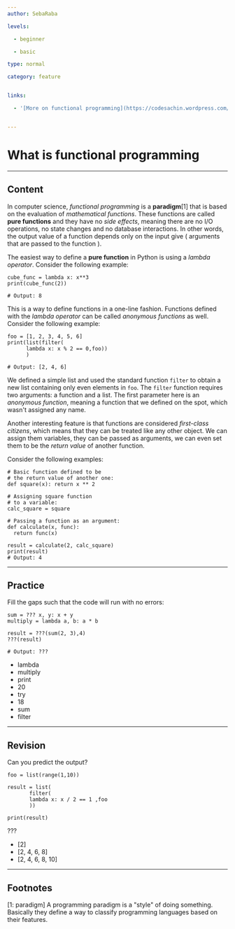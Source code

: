 ```yaml
---
author: SebaRaba

levels:

  - beginner

  - basic

type: normal

category: feature


links:

  - '[More on functional programming](https://codesachin.wordpress.com/2016/04/03/a-practical-introduction-to-functional-programming-for-python-coders/){website}'


---
```


# What is functional programming

---

## Content

In computer science, _functional programming_ is a **paradigm**[1] that is based on the evaluation of _mathematical functions_. These functions are called **pure functions** and they have no _side effects_, meaning there are no I/O operations, no state changes and no database interactions. In other words, the output value of a function depends only on the input give ( arguments that are passed to the function ).

The easiest way to define a **pure function** in Python is using a _lambda operator_. Consider the following example:

```
cube_func = lambda x: x**3
print(cube_func(2))

# Output: 8
```

This is a way to define functions in a one-line fashion. Functions defined with the _lambda operator_ can be called _anonymous functions_ as well. Consider the following example:

```
foo = [1, 2, 3, 4, 5, 6]
print(list(filter(
      lambda x: x % 2 == 0,foo))
      )

# Output: [2, 4, 6]
```

We defined a simple list and used the standard function `filter` to obtain a new list containing only even elements in `foo`.
The `filter` function requires two arguments: a function and a list. The first parameter here is an _anonymous function_, meaning a function that we defined on the spot, which wasn't assigned any name.

Another interesting feature is that functions are considered _first-class citizens_, which means that they can be treated like any other object. We can assign them variables, they can be passed as arguments, we can even set them to be the _return value_ of another function.

Consider the following examples:

```
# Basic function defined to be
# the return value of another one:
def square(x): return x ** 2

# Assigning square function
# to a variable:
calc_square = square

# Passing a function as an argument:
def calculate(x, func):
  return func(x)

result = calculate(2, calc_square)
print(result)
# Output: 4
```

---

## Practice

Fill the gaps such that the code will run with no errors:

```
sum = ??? x, y: x + y
multiply = lambda a, b: a * b

result = ???(sum(2, 3),4)
???(result)

# Output: ???
```

- lambda
- multiply
- print
- 20
- try
- 18
- sum
- filter

---

## Revision

Can you predict the output?

```
foo = list(range(1,10))

result = list(
       filter(
       lambda x: x / 2 == 1 ,foo
       ))

print(result)
```

???

- [2]
- [2, 4, 6, 8]
- [2, 4, 6, 8, 10]

---

## Footnotes

[1: paradigm]
A programming paradigm is a "style" of doing something. Basically they define a way to classify programming languages based on their features.
